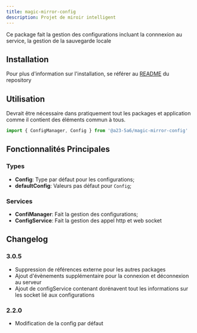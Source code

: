```yaml
---
title: magic-mirror-config
description: Projet de miroir intelligent
---
```

Ce package fait la gestion des configurations incluant la connnexion au service, la gestion de la sauvegarde locale

## Installation
Pour plus d'information sur l'installation, se référer au [README](../README.md#installation) du repository

## Utilisation
Devrait être nécessaire dans pratiquement tout les packages et application comme il contient des éléments commun à tous.

```typescript
import { ConfigManager, Config } from '@a23-5a6/magic-mirror-config'
```
## Fonctionnalités Principales
### Types
- **Config**: Type par défaut pour les configurations;
- **defaultConfig**: Valeurs pas défaut pour `Config`;
### Services
- **ConfiManager**: Fait la gestion des configurations;
- **ConfigService**: Fait la gestion des appel http et web socket

## Changelog
### 3.0.5
- Suppression de références externe pour les autres packages
- Ajout d'évènements supplémentaire pour la connexion et déconnexion au serveur
- Ajout de configService contenant dorénavent tout les informations sur les socket lié aux configurations

### 2.2.0
- Modification de la config par défaut